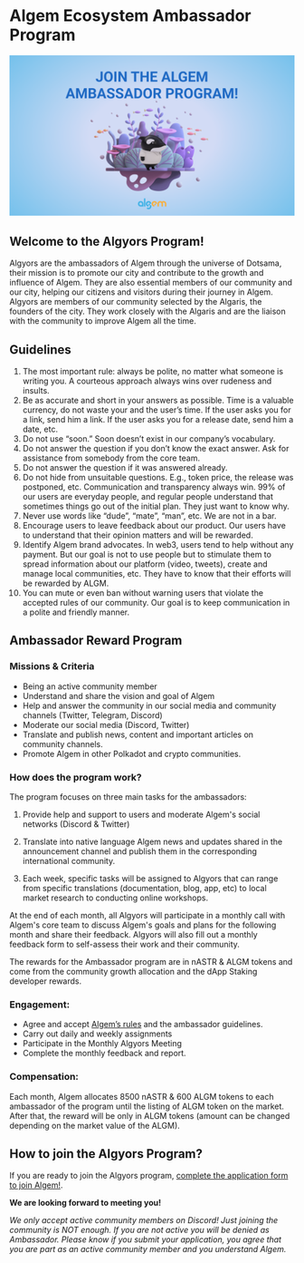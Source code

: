 # Algem Ecosystem Ambassador Program

<p align="center">
  <img src="Algyors Program.png" style="width:700px";>
</p>

## Welcome to the Algyors Program!

Algyors are the ambassadors of Algem through the universe of Dotsama, their mission is to promote our city and contribute to the growth and influence of Algem. They are also essential members of our community and our city, helping our citizens and visitors during their journey in Algem. Algyors are members of our community selected by the Algaris, the founders of the city. They work closely with the Algaris and are the liaison with the community to improve Algem all the time.

## Guidelines
1. The most important rule: always be polite, no matter what someone is writing you. A courteous approach always wins over rudeness and insults.
2. Be as accurate and short in your answers as possible. Time is a valuable currency, do not waste your and the user’s time. If the user asks you for a link, send him a link. If the user asks you for a release date, send him a date, etc.
3. Do not use “soon.” Soon doesn’t exist in our company’s vocabulary.
4. Do not answer the question if you don’t know the exact answer. Ask for assistance from somebody from the core team.
5. Do not answer the question if it was answered already.
6. Do not hide from unsuitable questions. E.g., token price, the release was postponed, etc. Communication and transparency always win. 99% of our users are everyday people, and regular people understand that sometimes things go out of the initial plan. They just want to know why.
7. Never use words like “dude”, “mate”, “man”, etc. We are not in a bar.
8. Encourage users to leave feedback about our product. Our users have to understand that their opinion matters and will be rewarded.
9. Identify Algem brand advocates. In web3, users tend to help without any payment. But our goal is not to use people but to stimulate them to spread information about our platform (video, tweets), create and manage local communities, etc. They have to know that their efforts will be rewarded by ALGM.
10. You can mute or even ban without warning users that violate the accepted rules of our community. Our goal is to keep communication in a polite and friendly manner.

## Ambassador Reward Program

### Missions & Criteria
- Being an active community member
- Understand and share the vision and goal of Algem
- Help and answer the community in our social media and community channels (Twitter, Telegram, Discord)
- Moderate our social media (Discord, Twitter)
- Translate and publish news, content and important articles on community channels.
- Promote Algem in other Polkadot and crypto communities.

### How does the program work?

The program focuses on three main tasks for the ambassadors:

1) Provide help and support to users and moderate Algem's social networks (Discord & Twitter)

2) Translate into native language Algem news and updates shared in the announcement channel and publish them in the corresponding international community.

3) Each week, specific tasks will be assigned to Algyors that can range from specific translations (documentation, blog, app, etc) to local market research to conducting online workshops.

At the end of each month, all Algyors will participate in a monthly call with Algem's core team to discuss Algem's goals and plans for the following month and share their feedback. Algyors will also fill out a monthly feedback form to self-assess their work and their community. 

The rewards for the Ambassador program are in nASTR & ALGM tokens and come from the community growth allocation and the dApp Staking developer rewards.

### Engagement:
- Agree and accept [Algem’s rules](https://discord.com/channels/949531419619766332/994726247370334300/994727495263858708) and the ambassador guidelines.
- Carry out daily and weekly assignments
- Participate in the Monthly Algyors Meeting
- Complete the monthly feedback and report.

### Compensation:

Each month, Algem allocates 8500 nASTR & 600 ALGM tokens to each ambassador of the program until the listing of ALGM token on the market. After that, the reward will be only in ALGM tokens (amount can be changed depending on the market value of the ALGM).

## How to join the Algyors Program?

If you are ready to join the Algyors program, [complete the application form to join Algem!](https://docs.google.com/forms/d/e/1FAIpQLScPxDk21qpwpKFWjr2NbXWGJBPmnDWBp9E12v7bK8hZZN4CpQ/viewform).

**We are looking forward to meeting you!**

*We only accept active community members on Discord! Just joining the community is NOT enough. If you are not active you will be denied as Ambassador. Please know if you submit your application, you agree that you are part as an active community member and you understand Algem.*
